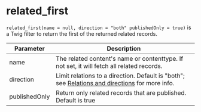 # related_first

`related_first(name = null, direction = "both" publishedOnly = true)` is a Twig filter to return the first of the returned related records.

| Parameter     | Description                                                                                                 |
| ---           | ---                                                                                                         |
| name          | The related content's name or contenttype. If not set, it will fetch all related records.                   |
| direction     | Limit relations to a direction. Default is "both"; see [Relations and directions][direction] for more info. |
| publishedOnly | Return only related records that are published. Default is true                                             |

[direction]: ../../contenttypes/relationships#relations-and-directions
